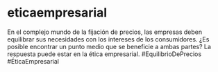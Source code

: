 # eticaempresarial
En el complejo mundo de la fijación de precios, las empresas deben equilibrar sus necesidades con los intereses de los consumidores. ¿Es posible encontrar un punto medio que se beneficie a ambas partes? La respuesta puede estar en la ética empresarial. #EquilibrioDePrecios #ÉticaEmpresarial
